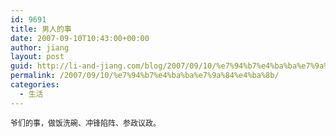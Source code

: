 ```yaml
---
id: 9691
title: 男人的事
date: 2007-09-10T10:43:00+00:00
author: jiang
layout: post
guid: http://li-and-jiang.com/blog/2007/09/10/%e7%94%b7%e4%ba%ba%e7%9a%84%e4%ba%8b/
permalink: /2007/09/10/%e7%94%b7%e4%ba%ba%e7%9a%84%e4%ba%8b/
categories:
  - 生活
---
```

<span style="font-size:9pt">爷们的事，做饭洗碗、冲锋陷阵、参政议政。</span>